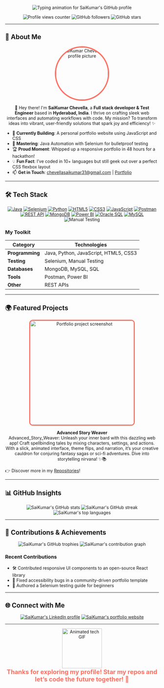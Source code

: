 <p align="center">
  <img src="https://readme-typing-svg.herokuapp.com?font=JetBrains+Mono&size=36&pause=700&color=FF6F61&center=true&vCenter=true&width=700&lines=Hey,+I'm+SaiKumar+Chevella!;I'm+a+Test+Engineer!;I'm+a+Developer!" alt="Typing animation for SaiKumar's GitHub profile" />
</p>

<p align="center">
  <img src="https://komarev.com/ghpvc/?username=saikumar-chev&style=flat-square&color=FF6F61" alt="Profile views counter" />
  <img src="https://img.shields.io/github/followers/saikumar-chev?label=Followers&style=social" alt="GitHub followers" />
  <img src="https://img.shields.io/github/stars/saikumar-chev?affiliations=OWNER%2CCOLLABORATOR&style=social" alt="GitHub stars" />
</p>

---

## 🌟 About Me
<div align="center">
  <img src="https://github.com/saikumar-chev/profile/blob/main/sai.png" width="170" style="border-radius:50%; border: 4px solid #FF6F61;" alt="SaiKumar Chevella's profile picture" />
</div>

<p align="center">
  👋 Hey there! I'm <b>SaiKumar Chevella</b>, a <b>Full stack developer & Test Engineer</b> based in <b>Hyderabad, India</b>. I thrive on crafting sleek web interfaces and automating workflows with code. My mission? To transform ideas into vibrant, user-friendly solutions that spark joy and efficiency! ✨
</p>

- 🚀 **Currently Building**: A personal portfolio website using JavaScript and CSS
- 🌱 **Mastering**: Java Automation with Selenium for bulletproof testing
- 🏆 **Proud Moment**: Whipped up a responsive portfolio in 48 hours for a hackathon!
- 💡 **Fun Fact**: I’ve coded in 10+ languages but still geek out over a perfect CSS flexbox layout
- 📫 **Get in Touch**: [chevellasaikumar31@gmail.com](mailto:chevellasaikumar31@gmail.com) | [Portfolio](https://saikumar-portfo.netlify.app/)

---

## 🛠️ Tech Stack
<div align="center">
  <a href="https://www.java.com/"><img src="https://img.shields.io/badge/Java-007396?style=for-the-badge&logo=java&logoColor=white" alt="Java" /></a>
  <a href="https://www.selenium.dev/"><img src="https://img.shields.io/badge/Selenium-43B02A?style=for-the-badge&logo=selenium&logoColor=white" alt="Selenium" /></a>
  <a href="https://www.python.org/"><img src="https://img.shields.io/badge/Python-3776AB?style=for-the-badge&logo=python&logoColor=white" alt="Python" /></a>
  <a href="https://developer.mozilla.org/en-US/docs/Web/HTML"><img src="https://img.shields.io/badge/HTML5-E34F26?style=for-the-badge&logo=html5&logoColor=white" alt="HTML5" /></a>
  <a href="https://developer.mozilla.org/en-US/docs/Web/CSS"><img src="https://img.shields.io/badge/CSS3-1572B6?style=for-the-badge&logo=css3&logoColor=white" alt="CSS3" /></a>
  <a href="https://developer.mozilla.org/en-US/docs/Web/JavaScript"><img src="https://img.shields.io/badge/JavaScript-F7DF1E?style=for-the-badge&logo=javascript&logoColor=black" alt="JavaScript" /></a>
  <a href="https://www.postman.com/"><img src="https://img.shields.io/badge/Postman-FF6C37?style=for-the-badge&logo=postman&logoColor=white" alt="Postman" /></a>
  <a href="https://restfulapi.net/"><img src="https://img.shields.io/badge/REST_API-6B7280?style=for-the-badge&logo=rest-api&logoColor=white" alt="REST API" /></a>
  <a href="https://www.mongodb.com/"><img src="https://img.shields.io/badge/MongoDB-47A248?style=for-the-badge&logo=mongodb&logoColor=white" alt="MongoDB" /></a>
  <a href="https://powerbi.microsoft.com/"><img src="https://img.shields.io/badge/Power_BI-F2C811?style=for-the-badge&logo=powerbi&logoColor=black" alt="Power BI" /></a>
  <a href="https://docs.oracle.com/en/database/oracle/oracle-database/23/sqlrf/"><img src="https://img.shields.io/badge/Oracle_SQL-C74634?style=for-the-badge&logo=oracle&logoColor=white" alt="Oracle SQL" /></a>
  <a href="https://www.mysql.com/"><img src="https://img.shields.io/badge/MySQL-4479A1?style=for-the-badge&logo=mysql&logoColor=white" alt="MySQL" /></a>
  <img src="https://img.shields.io/badge/Manual_Testing-2D3748?style=for-the-badge&logo=bug&logoColor=white" alt="Manual Testing" />
</div>

### My Toolkit
| **Category**       | **Technologies**                          |
|--------------------|-------------------------------------------|
| **Programming**    | Java, Python, JavaScript, HTML5, CSS3     |
| **Testing**        | Selenium, Manual Testing                  |
| **Databases**      | MongoDB, MySQL, SQL                       |
| **Tools**          | Postman, Power BI                         |
| **Other**          | REST APIs                                 |

---

## 🌍 Featured Projects
<div align="center">
  <a href="https://github.com/saikumar-chev/Advanced_Story_Weaver">
    <img src="https://github.com/saikumar-chev/profile/blob/main/screenshot.png" width="340" style="border-radius:12px; border: 3px solid #FF6F61;" alt="Portfolio project screenshot" />
  </a>
  <p>
    <b>Advanced Story Weaver</b><br>
    Advanced_Story_Weaver: Unleash your inner bard with this dazzling web app! Craft spellbinding tales by mixing characters, settings, and actions. With a slick, animated interface, theme flips, and narration, it’s your creative cauldron for conjuring fantasy sagas or sci-fi adventures. Dive into storytelling nirvana! ✨📚<br>
  </p>
</div>

👉 Discover more in my [Repositories](https://github.com/saikumar-chev?tab=repositories)!

---

## 📊 GitHub Insights
<div align="center">
  <img src="https://github-readme-stats.vercel.app/api?username=saikumar-chev&show_icons=true&theme=vision-friendly-dark&hide_border=true" alt="SaiKumar's GitHub stats" />
  <img src="https://github-readme-streak-stats.herokuapp.com/?user=saikumar-chev&theme=vision-friendly-dark&hide_border=true" alt="SaiKumar's GitHub streak" />
  <img src="https://github-readme-stats.vercel.app/api/top-langs/?username=saikumar-chev&layout=compact&theme=vision-friendly-dark&hide_border=true" alt="SaiKumar's top languages" />
</div>

---

## 🏅 Contributions & Achievements
<div align="center">
  <img src="https://github-profile-trophy.vercel.app/?username=saikumar-chev&theme=gruvbox&no-frame=true&margin-w=10&column=6" alt="SaiKumar's GitHub trophies" />
  <img src="https://github.com/saikumar-chev/profile/blob/output/github-snake-dark.svg" alt="SaiKumar's contribution graph" />
</div>

### Recent Contributions
- 🛠️ Contributed responsive UI components to an open-source React library
- 🐛 Fixed accessibility bugs in a community-driven portfolio template
- 📝 Authored a Selenium testing guide for beginners

---

## 🌐 Connect with Me
<div align="center">
  <a href="https://www.linkedin.com/in/saikumar-chevella/"><img src="https://img.shields.io/badge/LinkedIn-0077B5?style=for-the-badge&logo=linkedin&logoColor=white" alt="SaiKumar's LinkedIn profile" /></a>
  <a href="https://saikumar-portfo.netlify.app/"><img src="https://img.shields.io/badge/Portfolio-FF5733?style=for-the-badge&logo=firefox&logoColor=white" alt="SaiKumar's portfolio website" /></a>
</div>

---

<p align="center">
  <img src="https://media.giphy.com/media/L1R1tvI9svkIWwpVYr/giphy.gif" width="130" alt="Animated tech GIF" />
  <br>
  <b style="color: #FF6F61; font-size: 20px;">Thanks for exploring my profile! Star my repos and let’s code the future together! 🚀</b>
</p>
